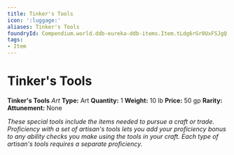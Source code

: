 ```yaml
---
title: Tinker's Tools
icon: ':luggage:'
aliases: Tinker's Tools
foundryId: Compendium.world.ddb-eureka-ddb-items.Item.tLdg6rGr0UxFSJgQ
tags:
- Item
---
```


# Tinker's Tools

**Tinker's Tools**
_Art_
**Type:** Art
**Quantity:** 1
**Weight:** 10 lb
**Price:** 50 gp
**Rarity:** 
**Attunement:** None

*These special tools include the items needed to pursue a craft or trade. Proficiency with a set of artisan's tools lets you add your proficiency bonus to any ability checks you make using the tools in your craft. Each type of artisan's tools requires a separate proficiency.*